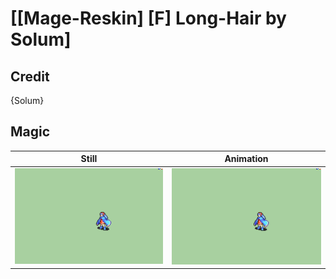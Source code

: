 # [\[Mage-Reskin\] \[F\] Long-Hair by Solum]

## Credit

{Solum}

## Magic

| Still | Animation |
| :---: | :-------: |
| ![Magic still](./Magic_000.png) | ![Magic animation](./Magic.gif) |
